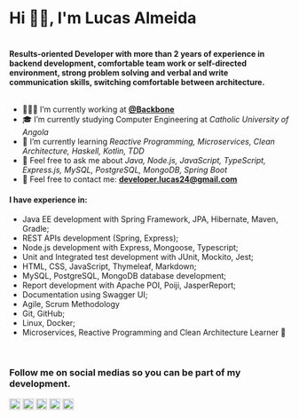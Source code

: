 <link rel="stylesheet" href="https://cdn.jsdelivr.net/gh/devicons/devicon@v2.12.0/devicon.min.css">
<link rel="stylesheet" href="https://cdn.jsdelivr.net/gh/devicons/devicon@latest/devicon.min.css">
<div style="display: flex; flex-direction: column;">
    <h1>Hi 👋🏼, I'm Lucas Almeida</h1>
    <h4 style="max-width: 512px;">Results-oriented Developer with more than 2 years of experience in backend development, comfortable team work or self-directed environment, strong problem solving and verbal and write communication skills, switching comfortable between architecture.</h3>
</div>

- 👨🏽‍💻 I’m currently working at <a href="https://backbone.it.ao/">**@Backbone**</a>
- 🎓 I’m currently studying Computer Engineering at <em>Catholic University of Angola</em>
- 🎯 I’m currently learning <em>Reactive Programming, Microservices, Clean Architecture, Haskell, Kotlin, TDD</em>
- 💬 Feel free to ask me about <em>Java, Node.js, JavaScript, TypeScript, Express.js, MySQL, PostgreSQL, MongoDB, Spring Boot</em>
- 📧 Feel free to contact me: **developer.lucas24@gmail.com**

<h4>I have experience in:</h4>

- Java EE development with Spring Framework, JPA, Hibernate, Maven, Gradle;
- REST APIs development (Spring, Express);
- Node.js development with Express, Mongoose, Typescript;
- Unit and Integrated test development with JUnit, Mockito, Jest;
- HTML, CSS, JavaScript, Thymeleaf, Markdown;
- MySQL, PostgreSQL, MongoDB database development;
- Report development with Apache POI, Poiji, JasperReport;
- Documentation using Swagger UI;
- Agile, Scrum Methodology
- Git, GitHub;
- Linux, Docker;
- Microservices, Reactive Programming and Clean Architecture Learner 🎯


<br /><h3>Follow me on social medias so you can be part of my development.</h3>

<p align="left">
<a href="https://twitter.com/lucasdelsonn" target="blank"><img align="center" src="https://cdn.jsdelivr.net/npm/simple-icons@3.0.1/icons/twitter.svg" alt="lucas24al" height="20" width="20" /></a>
<a href="https://linkedin.com/in/lucasalmeida24" target="blank"><img align="center" src="https://cdn.jsdelivr.net/npm/simple-icons@3.0.1/icons/linkedin.svg" alt="lucasalmeida24" height="20" width="20" /></a>
<a href="https://www.facebook.com/lucasalmeida2410/" target="blank"><img align="center" src="https://cdn.jsdelivr.net/npm/simple-icons@3.0.1/icons/facebook.svg" alt="lucasalmeida2410" height="20" width="20" /></a>
<a href="https://www.instagram.com/lucasdelson24/" target="blank"><img align="center" src="https://cdn.jsdelivr.net/npm/simple-icons@3.0.1/icons/instagram.svg" alt="lucasdelson24" height="20" width="20" /></a>
<a href="https://www.freecodecamp.org/lucasdelson" target="blank"><img align="center" src="https://img.icons8.com/windows/50/000000/free-code-camp.png" alt="lucas24d" height="20" width="20" /></a>
</p>

